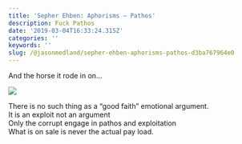 ```yaml
---
title: 'Sepher Ehben: Aphorisms — Pathos'
description: Fuck Pathos
date: '2019-03-04T16:33:24.315Z'
categories: ''
keywords: ''
slug: /@jasonmedland/sepher-ehben-aphorisms-pathos-d3ba767964e0
---
```


And the horse it rode in on…

![](https://cdn-images-1.medium.com/max/800/1*m5wYCqbQVLtxXigPqeX6Mw.png)

There is no such thing as a “good faith” emotional argument.   
It is an exploit not an argument   
Only the corrupt engage in pathos and exploitation  
What is on sale is never the actual pay load.